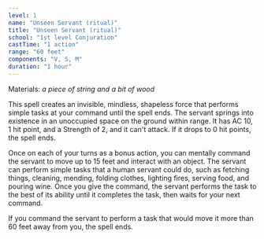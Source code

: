 ```yaml
---
level: 1
name: "Unseen Servant (ritual)"
title: "Unseen Servant (ritual)"
school: "1st level Conjuration"
castTime: "1 action"
range: "60 feet"
components: "V, S, M"
duration: "1 hour"
---
```


Materials: *a piece of string and a bit of wood*

This spell creates an invisible, mindless, shapeless force that performs simple tasks at your command until the spell ends. The servant springs into existence in an unoccupied space on the ground within range. It has AC 10, 1 hit point, and a Strength of 2, and it can't attack. If it drops to 0 hit points, the spell ends.

Once on each of your turns as a bonus action, you can mentally command the servant to move up to 15 feet and interact with an object. The servant can perform simple tasks that a human servant could do, such as fetching things, cleaning, mending, folding clothes, lighting fires, serving food, and pouring wine. Once you give the command, the servant performs the task to the best of its ability until it completes the task, then waits for your next command.

If you command the servant to perform a task that would move it more than 60 feet away from you, the spell ends.
